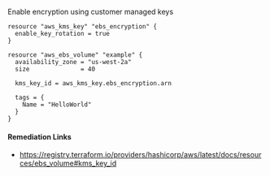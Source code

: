 
Enable encryption using customer managed keys

```hcl
resource "aws_kms_key" "ebs_encryption" {
  enable_key_rotation = true
}

resource "aws_ebs_volume" "example" {
  availability_zone = "us-west-2a"
  size              = 40
  
  kms_key_id = aws_kms_key.ebs_encryption.arn
  
  tags = {
    Name = "HelloWorld"
  }
}
```

#### Remediation Links
 - https://registry.terraform.io/providers/hashicorp/aws/latest/docs/resources/ebs_volume#kms_key_id
        